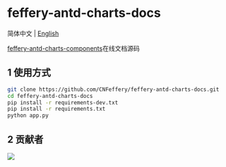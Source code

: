 # feffery-antd-charts-docs

简体中文 | [English](./README-en_US.md)

<a href='https://github.com/CNFeffery/feffery-antd-charts-components' target='_blank'>feffery-antd-charts-components</a>在线文档源码

## 1 使用方式

```bash
git clone https://github.com/CNFeffery/feffery-antd-charts-docs.git
cd feffery-antd-charts-docs
pip install -r requirements-dev.txt
pip install -r requirements.txt
python app.py
```

## 2 贡献者

<a href = "https://github.com/CNFeffery/feffery-antd-charts-docs/graphs/contributors">
  <img src = "https://contrib.rocks/image?repo=CNFeffery/feffery-antd-charts-docs"/>
</a>
